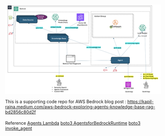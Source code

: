 ###
![alt text](abr.png)

This is a supporting code repo for AWS Bedrock blog post :
https://kapil-raina.medium.com/aws-bedrock-exploring-agents-knowledge-base-rag-bd2856c80d2f


####
Reference
[Agents Lambda](https://docs.aws.amazon.com/bedrock/latest/userguide/agents-lambda.html)
[boto3 AgentsforBedrockRuntime](https://boto3.amazonaws.com/v1/documentation/api/latest/reference/services/bedrock-agent-runtime.html)
[boto3 invoke_agent](https://boto3.amazonaws.com/v1/documentation/api/latest/reference/services/bedrock-agent-runtime/client/invoke_agent.html)